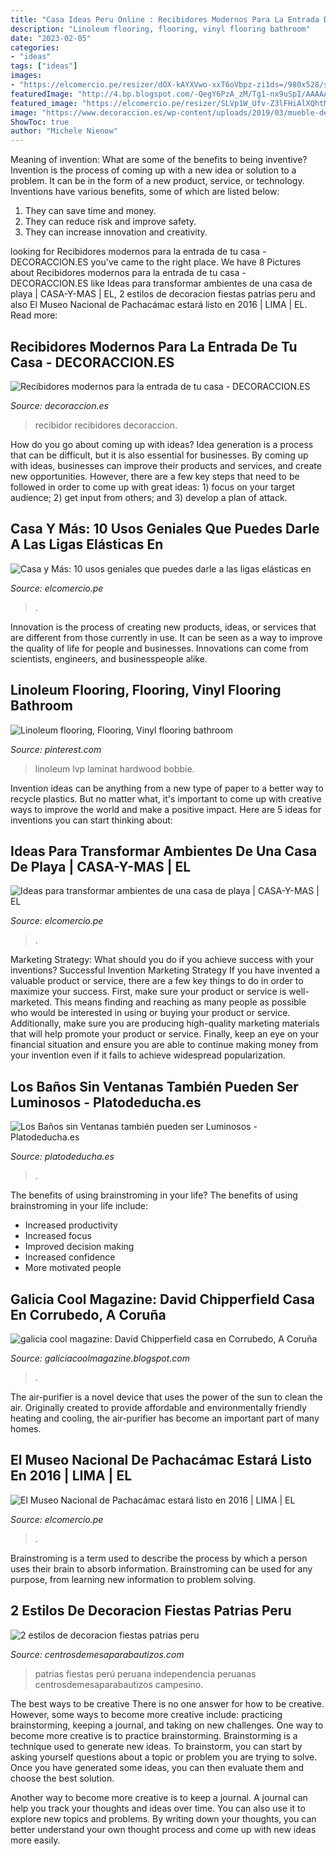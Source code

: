 ```yaml
---
title: "Casa Ideas Peru Online : Recibidores Modernos Para La Entrada De Tu Casa"
description: "Linoleum flooring, flooring, vinyl flooring bathroom"
date: "2023-02-05"
categories:
- "ideas"
tags: ["ideas"]
images:
- "https://elcomercio.pe/resizer/dOX-kAYXVwo-xxT6oVbpz-zi1ds=/980x528/smart/filters:format(jpeg):quality(75)/arc-anglerfish-arc2-prod-elcomercio.s3.amazonaws.com/public/FLFXVKZ4ZVADRNHKKMMZB7WXAE.jpg"
featuredImage: "http://4.bp.blogspot.com/-QegY6PzA_zM/Tg1-nx9uSpI/AAAAAAAAElE/rEcPFjdhe6Y/s1600/david+chipperfield+8.jpg"
featured_image: "https://elcomercio.pe/resizer/SLVp1W_Ufv-Z3lFHiAlXQhtMsmA=/980x528/smart/arc-anglerfish-arc2-prod-elcomercio.s3.amazonaws.com/public/4ASOIHLK4JBYXHUMSLBXS3FEHY.jpg"
image: "https://www.decoraccion.es/wp-content/uploads/2019/03/mueble-de-entrada-minimalista-768x432.jpg"
ShowToc: true
author: "Michele Nienow"
---
```



Meaning of invention: What are some of the benefits to being inventive?
Invention is the process of coming up with a new idea or solution to a problem. It can be in the form of a new product, service, or technology. Inventions have various benefits, some of which are listed below: 
1. They can save time and money.
2. They can reduce risk and improve safety. 
3. They can increase innovation and creativity.

	

		
looking for Recibidores modernos para la entrada de tu casa - DECORACCION.ES you've came to the right place. We have 8 Pictures about Recibidores modernos para la entrada de tu casa - DECORACCION.ES like Ideas para transformar ambientes de una casa de playa | CASA-Y-MAS | EL, 2 estilos de decoracion fiestas patrias peru and also El Museo Nacional de Pachacámac estará listo en 2016 | LIMA | EL. Read more:
		
    
## Recibidores Modernos Para La Entrada De Tu Casa - DECORACCION.ES

<img loading=lazy src="https://www.decoraccion.es/wp-content/uploads/2019/03/mueble-de-entrada-minimalista-768x432.jpg" onerror="this.onerror=null;this.src='https://tse1.mm.bing.net/th?id=OIP.QfLzti2hw85_o3oEtQZPUgHaEK&amp;pid=15.1';" alt="Recibidores modernos para la entrada de tu casa - DECORACCION.ES">

_Source: decoraccion.es_

>recibidor recibidores decoraccion. 

	

How do you go about coming up with ideas?
Idea generation is a process that can be difficult, but it is also essential for businesses. By coming up with ideas, businesses can improve their products and services, and create new opportunities. However, there are a few key steps that need to be followed in order to come up with great ideas: 1) focus on your target audience; 2) get input from others; and 3) develop a plan of attack.

    
## Casa Y Más: 10 Usos Geniales Que Puedes Darle A Las Ligas Elásticas En

<img loading=lazy src="https://elcomercio.pe/resizer/SLVp1W_Ufv-Z3lFHiAlXQhtMsmA=/980x528/smart/arc-anglerfish-arc2-prod-elcomercio.s3.amazonaws.com/public/4ASOIHLK4JBYXHUMSLBXS3FEHY.jpg" onerror="this.onerror=null;this.src='https://tse2.mm.bing.net/th?id=OIP.VaJVjBts5PS5dRm6hi0_wQHaD_&amp;pid=15.1';" alt="Casa y Más: 10 usos geniales que puedes darle a las ligas elásticas en">

_Source: elcomercio.pe_

>. 

	

Innovation is the process of creating new products, ideas, or services that are different from those currently in use. It can be seen as a way to improve the quality of life for people and businesses. Innovations can come from scientists, engineers, and businesspeople alike.

    
## Linoleum Flooring, Flooring, Vinyl Flooring Bathroom

<img loading=lazy src="http://media-cache-ec0.pinimg.com/1200x/9d/a7/31/9da731917a29860b166480ebe91c951e.jpg" onerror="this.onerror=null;this.src='https://tse1.mm.bing.net/th?id=OIP.NZjnsHaWerJW4YQIDFi4DgHaJ6&amp;pid=15.1';" alt="Linoleum flooring, Flooring, Vinyl flooring bathroom">

_Source: pinterest.com_

>linoleum lvp laminat hardwood bobbie. 

	

Invention ideas can be anything from a new type of paper to a better way to recycle plastics. But no matter what, it's important to come up with creative ways to improve the world and make a positive impact. Here are 5 ideas for inventions you can start thinking about: 

    
## Ideas Para Transformar Ambientes De Una Casa De Playa | CASA-Y-MAS | EL

<img loading=lazy src="https://elcomercio.pe/resizer/dOX-kAYXVwo-xxT6oVbpz-zi1ds=/980x528/smart/filters:format(jpeg):quality(75)/arc-anglerfish-arc2-prod-elcomercio.s3.amazonaws.com/public/FLFXVKZ4ZVADRNHKKMMZB7WXAE.jpg" onerror="this.onerror=null;this.src='https://tse1.mm.bing.net/th?id=OIP.T3Berlc4uQ-mVRzly62SnwHaD_&amp;pid=15.1';" alt="Ideas para transformar ambientes de una casa de playa | CASA-Y-MAS | EL">

_Source: elcomercio.pe_

>. 

	

Marketing Strategy: What should you do if you achieve success with your inventions?
Successful Invention Marketing Strategy
If you have invented a valuable product or service, there are a few key things to do in order to maximize your success. First, make sure your product or service is well-marketed. This means finding and reaching as many people as possible who would be interested in using or buying your product or service. Additionally, make sure you are producing high-quality marketing materials that will help promote your product or service. Finally, keep an eye on your financial situation and ensure you are able to continue making money from your invention even if it fails to achieve widespread popularization.

    
## Los Baños Sin Ventanas También Pueden Ser Luminosos - Platodeducha.es

<img loading=lazy src="https://platodeducha.es/wp-content/uploads/2018/05/aseo-mueble-bajo-lavabo-blanco-suelo-hidraulico.jpg" onerror="this.onerror=null;this.src='https://tse1.mm.bing.net/th?id=OIP.hb4cNohLQmpZqQXAU-rUaQHaLL&amp;pid=15.1';" alt="Los Baños sin Ventanas también pueden ser Luminosos - Platodeducha.es">

_Source: platodeducha.es_

>. 

	

The benefits of using brainstroming in your life?
The benefits of using brainstroming in your life include: 
- Increased productivity 
- Increased focus 
- Improved decision making 
- Increased confidence 
- More motivated people

    
## Galicia Cool Magazine: David Chipperfield Casa En Corrubedo, A Coruña

<img loading=lazy src="http://4.bp.blogspot.com/-QegY6PzA_zM/Tg1-nx9uSpI/AAAAAAAAElE/rEcPFjdhe6Y/s1600/david+chipperfield+8.jpg" onerror="this.onerror=null;this.src='https://tse4.mm.bing.net/th?id=OIP.0VSqZL0PlPkWbJrcFIqOFQHaGL&amp;pid=15.1';" alt="galicia cool magazine: David Chipperfield casa en Corrubedo, A Coruña">

_Source: galiciacoolmagazine.blogspot.com_

>. 

	

The air-purifier is a novel device that uses the power of the sun to clean the air. Originally created to provide affordable and environmentally friendly heating and cooling, the air-purifier has become an important part of many homes.

    
## El Museo Nacional De Pachacámac Estará Listo En 2016 | LIMA | EL

<img loading=lazy src="https://elcomercio.pe/resizer/h6mofZxQTKrECHkZ3tLL8Nci33Q=/980x528/smart/filters:format(jpeg):quality(75)/arc-anglerfish-arc2-prod-elcomercio.s3.amazonaws.com/public/CW5UOSPV5FCTLIII2JSH64KU7U.jpg" onerror="this.onerror=null;this.src='https://tse1.mm.bing.net/th?id=OIP.3CLYozI7m5Q9-W6fSbtd7AHaD_&amp;pid=15.1';" alt="El Museo Nacional de Pachacámac estará listo en 2016 | LIMA | EL">

_Source: elcomercio.pe_

>. 

	

Brainstroming is a term used to describe the process by which a person uses their brain to absorb information. Brainstroming can be used for any purpose, from learning new information to problem solving.

    
## 2 Estilos De Decoracion Fiestas Patrias Peru

<img loading=lazy src="https://centrosdemesaparabautizos.com/wp-content/uploads/2021/06/decoracion-fiestas-patrias-peru-para-mesa.jpg" onerror="this.onerror=null;this.src='https://tse3.mm.bing.net/th?id=OIP.-0s_1RnIT2NBEFTO9JHjxQHaNK&amp;pid=15.1';" alt="2 estilos de decoracion fiestas patrias peru">

_Source: centrosdemesaparabautizos.com_

>patrias fiestas perú peruana independencia peruanas centrosdemesaparabautizos campesino. 

	

The best ways to be creative
There is no one answer for how to be creative. However, some ways to become more creative include: practicing brainstorming, keeping a journal, and taking on new challenges.
One way to become more creative is to practice brainstorming. Brainstorming is a technique used to generate new ideas. To brainstorm, you can start by asking yourself questions about a topic or problem you are trying to solve. Once you have generated some ideas, you can then evaluate them and choose the best solution.

Another way to become more creative is to keep a journal. A journal can help you track your thoughts and ideas over time. You can also use it to explore new topics and problems. By writing down your thoughts, you can better understand your own thought process and come up with new ideas more easily.

